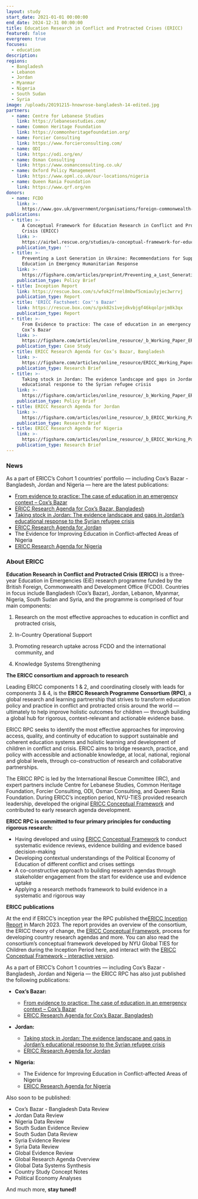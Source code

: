 ```yaml
---
layout: study
start_date: 2021-01-01 00:00:00
end_date: 2024-12-31 00:00:00
title: Education Research in Conflict and Protracted Crises (ERICC)
featured: false
evergreen: true
focuses:
  - education
description:
regions:
  - Bangladesh
  - Lebanon
  - Jordan
  - Myanmar
  - Nigeria
  - South Sudan
  - Syria
image: /uploads/20191215-hnowrose-bangladesh-14-edited.jpg
partners:
  - name: Centre for Lebanese Studies
    link: https://lebanesestudies.com/
  - name: Common Heritage Foundation
    link: https://commonheritagefoundation.org/
  - name: Forcier Consulting
    link: https://www.forcierconsulting.com/
  - name: ODI
    link: https://odi.org/en/
  - name: Osman Consulting
    link: https://www.osmanconsulting.co.uk/
  - name: Oxford Policy Management
    link: https://www.opml.co.uk/our-locations/nigeria
  - name: Queen Rania Foundation
    link: https://www.qrf.org/en
donors:
  - name: FCDO
    link: >-
      https://www.gov.uk/government/organisations/foreign-commonwealth-development-office
publications:
  - title: >-
      A Conceptual Framework for Education Research in Conflict and Protracted
      Crisis (ERICC)
    link: >-
      https://airbel.rescue.org/studies/a-conceptual-framework-for-education-research-in-conflict-and-protracted-crisis-ericc/
    publication_type: ''
  - title: >-
      Preventing a Lost Generation in Ukraine: Recommendations for Supporting
      Education in Emergency Humanitarian Response
    link: >-
      https://figshare.com/articles/preprint/Preventing_a_Lost_Generation_in_Ukraine_Recommendations_for_Supporting_Education_in_Emergency_Humanitarian_Response/20292042
    publication_type: Policy Brief
  - title: Inception Report
    link: https://rescue.box.com/s/wfok2frnel8mbwf5cmiaulyjec3wrrvj
    publication_type: Report
  - title: 'ERICC Factsheet: Cox''s Bazar'
    link: https://rescue.box.com/s/gxk82s1vejdkvbjgf46kqolprjm8k3qx
    publication_type: Report
  - title: >-
      From Evidence to practice: The case of education in an emergency context –
      Cox’s Bazar
    link: >-
      https://figshare.com/articles/online_resource/_b_Working_Paper_ERICC_Evidence_Review_From_evidence_to_practice_The_case_of_education_in_an_emergency_context_Cox_s_Bazar_b_/24218965
    publication_type: Case Study
  - title: ERICC Research Agenda for Cox’s Bazar, Bangladesh
    link: >-
      https://figshare.com/articles/online_resource/ERICC_Working_Paper_ERICC_Research_Agenda_for_Cox_s_Bazar_Bangladesh/24213105
    publication_type: Research Brief
  - title: >-
      Taking stock in Jordan: The evidence landscape and gaps in Jordan’s
      educational response to the Syrian refugee crisis
    link: >-
      https://figshare.com/articles/online_resource/_b_Working_Paper_ERICC_Evidence_Review_Taking_stock_in_Jordan_The_evidence_landscape_and_gaps_in_Jordan_s_educational_response_to_the_Syrian_refugee_crisis_b_/24230992
    publication_type: Policy Brief
  - title: ERICC Research Agenda for Jordan
    link: >-
      https://figshare.com/articles/online_resource/_b_ERICC_Working_Paper_ERICC_Research_Agenda_for_Jordan_b_/24219025
    publication_type: Research Brief
  - title: ERICC Research Agenda for Nigeria
    link: >-
      https://figshare.com/articles/online_resource/_b_ERICC_Working_Paper_ERICC_Research_Agenda_for_Jordan_b_/24231028
    publication_type: Research Brief
---
```

### **News**

As a part of ERICC’s Cohort 1 countries’ portfolio — including Cox’s Bazar - Bangladesh, Jordan and Nigeria — here are the latest publications:

* [From evidence to practice: The case of education in an emergency context – Cox’s Bazar](https://figshare.com/articles/online_resource/_b_Working_Paper_ERICC_Evidence_Review_From_evidence_to_practice_The_case_of_education_in_an_emergency_context_Cox_s_Bazar_b_/24218965)
* [ERICC Research Agenda for Cox’s Bazar, Bangladesh](https://figshare.com/articles/online_resource/ERICC_Working_Paper_ERICC_Research_Agenda_for_Cox_s_Bazar_Bangladesh/24213105)
* [Taking stock in Jordan: The evidence landscape and gaps in Jordan’s educational response to the Syrian refugee crisis](https://figshare.com/articles/online_resource/_b_Working_Paper_ERICC_Evidence_Review_Taking_stock_in_Jordan_The_evidence_landscape_and_gaps_in_Jordan_s_educational_response_to_the_Syrian_refugee_crisis_b_/24230992)&nbsp;
* [ERICC Research Agenda for Jordan](https://figshare.com/articles/online_resource/_b_ERICC_Working_Paper_ERICC_Research_Agenda_for_Jordan_b_/24219025)
* The Evidence for Improving Education in Conflict-affected Areas of Nigeria
* [ERICC Research Agenda for Nigeria](https://figshare.com/articles/online_resource/_b_ERICC_Working_Paper_ERICC_Research_Agenda_for_Jordan_b_/24231028)<br>

### **About ERICC**

**Education Research in Conflict and Protracted Crisis (ERICC)** is a three-year Education in Emergencies (EiE) research programme funded by the British Foreign, Commonwealth and Development Office (FCDO). Countries in focus include Bangladesh (Cox’s Bazar), Jordan, Lebanon, Myanmar, Nigeria, South Sudan and Syria, and the programme is comprised of four main components:

1) Research on the most effective approaches to education in conflict and protracted crisis,

2) In-Country Operational Support

3) Promoting research uptake across FCDO and the international community, and

4) Knowledge Systems Strengthening

**The ERICC consortium and approach to research**

Leading ERICC components 1 & 2, and coordinating closely with leads for components 3 & 4, is the **ERICC Research Programme Consortium (RPC)**, a global research and learning partnership that strives to transform education policy and practice in conflict and protracted crisis around the world — ultimately to help improve holistic outcomes for children — through building a global hub for rigorous, context-relevant and actionable evidence base.&nbsp;

ERICC RPC seeks to identify the most effective approaches for improving access, quality, and continuity of education to support sustainable and coherent education systems and holistic learning and development of children in conflict and crisis. ERICC aims to bridge research, practice, and policy with accessible and actionable knowledge, at local, national, regional and global levels, through co-construction of research and collaborative partnerships.

The ERICC RPC is led by the International Rescue Committee (IRC), and expert partners include Centre for Lebanese Studies, Common Heritage Foundation, Forcier Consulting, ODI, Osman Consulting, and Queen Rania Foundation. During ERICC’s inception period, NYU-TIES provided research leadership, developed the original [ERICC Conceptual Framework](https://airbel.rescue.org/studies/a-conceptual-framework-for-education-research-in-conflict-and-protracted-crisis-ericc/) and contributed to early research agenda development.&nbsp;

**ERICC RPC is committed to four primary principles for conducting rigorous research:**

* Having developed and using [ERICC Conceptual Framework](https://airbel.rescue.org/studies/a-conceptual-framework-for-education-research-in-conflict-and-protracted-crisis-ericc/) to conduct systematic evidence reviews, evidence building and evidence based decision-making
* Developing contextual understandings of the Political Economy of Education of different conflict and crises settings
* A co-constructive approach to building research agendas through stakeholder engagement from the start for evidence use and evidence uptake
* Applying a research methods framework to build evidence in a systematic and rigorous way

**ERICC publications**

At the end if ERICC’s inception year the RPC published the[ERICC Inception Report](https://rescue.app.box.com/s/wfok2frnel8mbwf5cmiaulyjec3wrrvj) in March 2023. The report provides an overview of the consortium, the ERICC theory of change, the [ERICC Conceptual Framework](https://airbel.rescue.org/studies/a-conceptual-framework-for-education-research-in-conflict-and-protracted-crisis-ericc/), process for developing country research agendas and more. You can also read the consortium’s conceptual framework developed by NYU Global TIES for Children during the Inception Period here, and interact with the [ERICC Conceptual Framework - interactive version](https://view.genial.ly/635c02d38a3dbf0019b0111d/interactive-content-ericc-icf-or-published).&nbsp;

As a part of ERICC’s Cohort 1 countries — including Cox’s Bazar - Bangladesh, Jordan and Nigeria — the ERICC RPC has also just published the following publications:

* **Cox’s Bazar:**
  * [From evidence to practice: The case of education in an emergency context – Cox’s Bazar](https://figshare.com/articles/online_resource/_b_Working_Paper_ERICC_Evidence_Review_From_evidence_to_practice_The_case_of_education_in_an_emergency_context_Cox_s_Bazar_b_/24218965)
  * [ERICC Research Agenda for Cox’s Bazar, Bangladesh](https://figshare.com/articles/online_resource/ERICC_Working_Paper_ERICC_Research_Agenda_for_Cox_s_Bazar_Bangladesh/24213105)

* **Jordan:**
  * [Taking stock in Jordan: The evidence landscape and gaps in Jordan’s educational response to the Syrian refugee crisis](https://figshare.com/articles/online_resource/_b_Working_Paper_ERICC_Evidence_Review_Taking_stock_in_Jordan_The_evidence_landscape_and_gaps_in_Jordan_s_educational_response_to_the_Syrian_refugee_crisis_b_/24230992)&nbsp;
  * [ERICC Research Agenda for Jordan](https://figshare.com/articles/online_resource/_b_ERICC_Working_Paper_ERICC_Research_Agenda_for_Jordan_b_/24219025)

* **Nigeria:**
  * The Evidence for Improving Education in Conflict-affected Areas of Nigeria
  * [ERICC Research Agenda for Nigeria](https://figshare.com/articles/online_resource/_b_ERICC_Working_Paper_ERICC_Research_Agenda_for_Jordan_b_/24231028)

Also soon to be published:

* Cox’s Bazar - Bangladesh Data Review
* Jordan Data Review
* Nigeria Data Review
* South Sudan Evidence Review
* South Sudan Data Review
* Syria Evidence Review
* Syria Data Review
* Global Evidence Review
* Global Research Agenda Overview
* Global Data Systems Synthesis
* Country Study Concept Notes
* Political Economy Analyses

And much more, **stay tuned!**&nbsp;